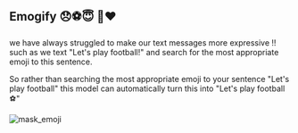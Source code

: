 ## Emogify 😞⚽😇 🍜❤️
 
we have always struggled to make our text messages more expressive !! such as we text "Let's play football!" and search for the most appropriate emoji to this sentence.

So rather than searching the most appropriate emoji to your sentence "Let's play football"
this model can automatically turn this into "Let's play football⚽"

![mask_emoji](https://tenor.com/view/face-with-medical-mask-people-joypixels-avoid-sickness-avoid-spreading-diseases-gif-17468910)
